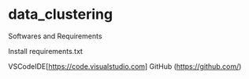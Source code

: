 # data_clustering


Softwares and Requirements

Install requirements.txt

VSCodeIDE[https://code.visualstudio.com]
GitHub (https://github.com/)